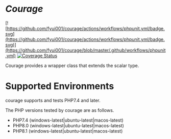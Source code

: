 # *Courage*
[![https://github.com/fyui001/courage/actions/workflows/phpunit.yml/badge.svg](https://github.com/fyui001/courage/actions/workflows/phpunit.yml/badge.svg)](https://github.com/fyui001/courage/blob/master/.github/workflows/phpunit.yml)
[![Coverage Status](https://coveralls.io/repos/github/fyui001/courage/badge.svg?branch=master)](https://coveralls.io/github/fyui001/courage?branch=master)

Courage provides a wrapper class that extends the scalar type.

# Supported Environments

courage supports and tests PHP7.4 and later.

The PHP versions tested by courage are as follows.

- PHP7.4 (windows-latest|ubuntu-latest|macos-latest)
- PHP8.0 (windows-latest|ubuntu-latest|macos-latest)
- PHP8.1 (windows-latest|ubuntu-latest|macos-latest)

